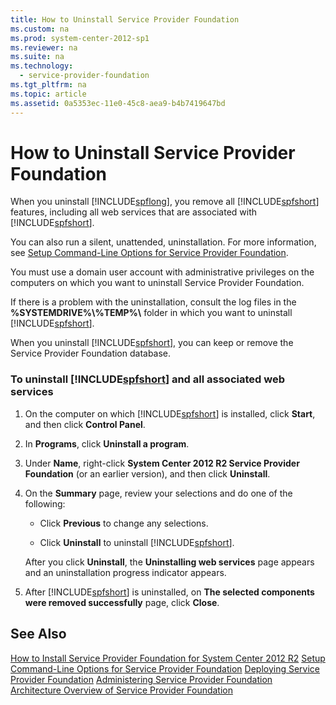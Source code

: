 ```yaml
---
title: How to Uninstall Service Provider Foundation
ms.custom: na
ms.prod: system-center-2012-sp1
ms.reviewer: na
ms.suite: na
ms.technology: 
  - service-provider-foundation
ms.tgt_pltfrm: na
ms.topic: article
ms.assetid: 0a5353ec-11e0-45c8-aea9-b4b7419647bd
---
```

# How to Uninstall Service Provider Foundation
When you uninstall [!INCLUDE[spflong](../Token/spflong_md.md)], you remove all [!INCLUDE[spfshort](../Token/spfshort_md.md)] features, including all web services that are associated with [!INCLUDE[spfshort](../Token/spfshort_md.md)].

You can also run a silent, unattended, uninstallation. For more information, see [Setup Command-Line Options for Service Provider Foundation](../Topic/Setup-Command-Line-Options-for-Service-Provider-Foundation.md).

You must use a domain user account with administrative privileges on the computers on which you want to uninstall Service Provider Foundation.

If there is a problem with the uninstallation, consult the log files in the **%SYSTEMDRIVE%\\%TEMP%\\** folder in which you want to uninstall [!INCLUDE[spfshort](../Token/spfshort_md.md)].

When you uninstall [!INCLUDE[spfshort](../Token/spfshort_md.md)], you can keep or remove the Service Provider Foundation database.

### To uninstall [!INCLUDE[spfshort](../Token/spfshort_md.md)] and all associated web services

1.  On the computer on which [!INCLUDE[spfshort](../Token/spfshort_md.md)] is installed, click **Start**, and then click **Control Panel**.

2.  In **Programs**, click **Uninstall a program**.

3.  Under **Name**, right\-click **System Center 2012 R2 Service Provider Foundation** \(or an earlier version\), and then click **Uninstall**.

4.  On the **Summary** page, review your selections and do one of the following:

    -   Click **Previous** to change any selections.

    -   Click **Uninstall** to uninstall [!INCLUDE[spfshort](../Token/spfshort_md.md)].

    After you click **Uninstall**, the **Uninstalling web services** page appears and an uninstallation progress indicator appears.

5.  After [!INCLUDE[spfshort](../Token/spfshort_md.md)] is uninstalled, on **The selected components were removed successfully** page, click **Close**.

## See Also
[How to Install Service Provider Foundation for System Center 2012 R2](../Topic/How-to-Install-Service-Provider-Foundation-for-System-Center-2012-R2.md)
[Setup Command-Line Options for Service Provider Foundation](../Topic/Setup-Command-Line-Options-for-Service-Provider-Foundation.md)
[Deploying Service Provider Foundation](../Topic/Deploying-Service-Provider-Foundation.md)
[Administering Service Provider Foundation](../Topic/Administering-Service-Provider-Foundation.md)
[Architecture Overview of Service Provider Foundation](../Topic/Architecture-Overview-of-Service-Provider-Foundation.md)

